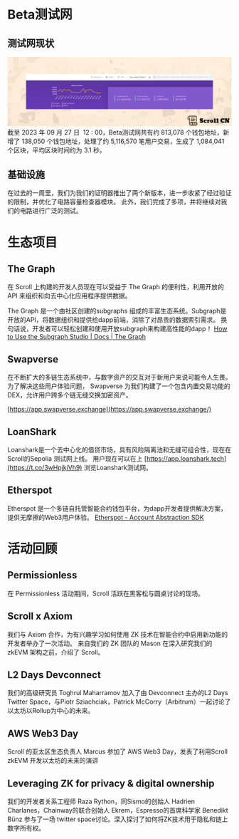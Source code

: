 # Beta测试网

## 测试网现状
![](img/34-1.png)
截至 2023 年 09 月 27 日  12 : 00，Beta测试网共有约 813,078 个钱包地址，新增了 138,050 个钱包地址，处理了约 5,116,570 笔用户交易，生成了 1,084,041 个区块，平均区块时间约为 3.1 秒。

## 基础设施
在过去的一周里，我们为我们的证明器推出了两个新版本，进一步收紧了经过验证的限制，并优化了电路容量检查器模块。 
此外，我们完成了多项，并将继续对我们的电路进行广泛的测试。

# 生态项目
## The Graph
在 Scroll 上构建的开发人员现在可以受益于 The Graph 的便利性，利用开放的 API 来组织和向去中心化应用程序提供数据。

The Graph 是一个由社区创建的subgraphs 组成的丰富生态系统。Subgraph是开放的API，将数据组织和提供给dapp前端，消除了对昂贵的数据索引需求。 换句话说，开发者可以轻松创建和使用开放subgraph来构建高性能的dapp！
[How to Use the Subgraph Studio | Docs | The Graph](https://thegraph.com/docs/en/deploying/subgraph-studio/#how-to-create-a-subgraph-in-subgraph-studio)

## Swapverse

在不断扩大的多链生态系统中，与数字资产的交互对于新用户来说可能令人生畏。 为了解决这些用户体验问题， Swapverse 为我们构建了一个包含内置交易功能的 DEX，允许用户跨多个链无缝交换加密资产。

[https://app.swapverse.exchange](https://app.swapverse.exchange/)

## LoanShark
Loanshark是一个去中心化的借贷市场，具有风险隔离池和无缝可组合性，现在在 Scroll的Sepolia 测试网上线。 用户现在可以在上 [https://app.loanshark.tech](https://t.co/3wHpjkjVh9) 浏览Loanshark测试网。

## Etherspot
Etherspot 是一个多链自托管智能合约钱包平台，为dapp开发者提供解决方案，提供无摩擦的Web3用户体验。
[Etherspot - Account Abstraction SDK](https://etherspot.io/)


# 活动回顾

## Permissionless
在 Permissionless 活动期间，Scroll 活跃在黑客松与圆桌讨论的现场。

## Scroll x Axiom
我们与 Axiom 合作，为有兴趣学习如何使用 ZK 技术在智能合约中启用新功能的开发者举办了一次活动。 来自我们的 ZK 团队的 Mason 在深入研究我们的 zkEVM 架构之前，介绍了 Scroll。

## L2 Days Devconnect
我们的高级研究员 Toghrul Maharramov 加入了由  Devconnect 主办的L2 Days Twitter Space，与Piotr Sziachciak，Patrick McCorry（Arbitrum）一起讨论了以太坊以Rollup为中心的未来。 

## AWS Web3 Day
Scroll 的亚太区生态负责人 Marcus 参加了 AWS Web3 Day，发表了利用Scroll zkEVM 开发以太坊的未来的演讲

## Leveraging ZK for privacy & digital ownership
我们的开发者关系工程师 Raza Rython，同Sismo的创始人
Hadrien Charlanes，Chainway的联合创始人 Ekrem，Espresso的首席科学家 Benedikt Bünz 参与了一场 twitter space讨论。深入探讨了如何将ZK技术用于隐私和链上数字所有权。


